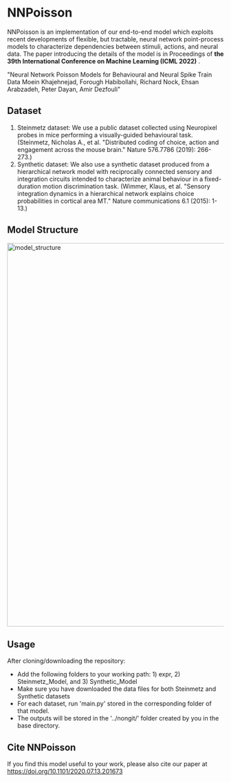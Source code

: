 # NNPoisson

NNPoisson is an implementation of our end-to-end model which exploits recent developments of flexible, but tractable, neural network point-process models to characterize dependencies between stimuli, actions, and neural data. 
The paper introducing the details of the model is in Proceedings of **the 39th International Conference on Machine Learning (ICML 2022)** .

"Neural Network Poisson Models for Behavioural and Neural Spike Train Data
Moein Khajehnejad, Forough Habibollahi, Richard Nock, Ehsan Arabzadeh, Peter Dayan, Amir Dezfouli"

## Dataset
1. Steinmetz dataset: We use a public dataset collected using Neuropixel probes in mice performing a visually-guided behavioural task. (Steinmetz, Nicholas A., et al. "Distributed coding of choice, action and engagement across the mouse brain." Nature 576.7786 (2019): 266-273.) 
2. Synthetic dataset: We also use a synthetic dataset produced from a hierarchical network model with reciprocally connected sensory and integration circuits intended to characterize animal behaviour in a fixed-duration motion discrimination task. (Wimmer, Klaus, et al. "Sensory integration dynamics in a hierarchical network explains choice probabilities in cortical area MT." Nature communications 6.1 (2015): 1-13.)

## Model Structure

<img width="889" alt="model_structure" src="https://user-images.githubusercontent.com/22978025/170870161-ce26589e-9df7-4fb5-898e-159a58b741ec.png">



## Usage

After cloning/downloading the repository:
- Add the following folders to your working path: 1) expr, 2) Steinmetz_Model, and 3) Synthetic_Model
- Make sure you have downloaded the data files for both Steinmetz and Synthetic datasets
- For each dataset, run 'main.py' stored in the corresponding folder of that model.
- The outputs will be stored in the '../nongit/' folder created by you in the base directory.


## Cite NNPoisson
If you find this model useful to your work, please also cite our paper at https://doi.org/10.1101/2020.07.13.201673 
